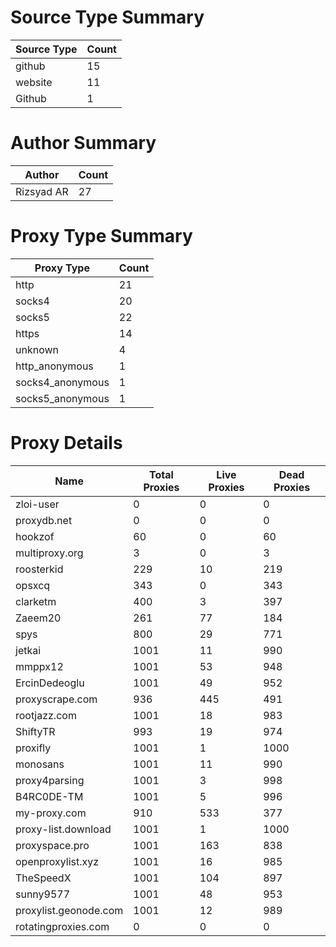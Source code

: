 # Source Type Summary

| Source Type | Count |
|-------------|-------|
| github | 15 |
| website | 11 |
| Github | 1 |


# Author Summary

| Author | Count |
|--------|-------|
| Rizsyad AR | 27 |


# Proxy Type Summary

| Proxy Type | Count |
|------------|-------|
| http | 21 |
| socks4 | 20 |
| socks5 | 22 |
| https | 14 |
| unknown | 4 |
| http_anonymous | 1 |
| socks4_anonymous | 1 |
| socks5_anonymous | 1 |


# Proxy Details

| Name | Total Proxies | Live Proxies | Dead Proxies |
|------|---------------|--------------|---------------|
| zloi-user | 0 | 0 | 0 |
| proxydb.net | 0 | 0 | 0 |
| hookzof | 60 | 0 | 60 |
| multiproxy.org | 3 | 0 | 3 |
| roosterkid | 229 | 10 | 219 |
| opsxcq | 343 | 0 | 343 |
| clarketm | 400 | 3 | 397 |
| Zaeem20 | 261 | 77 | 184 |
| spys | 800 | 29 | 771 |
| jetkai | 1001 | 11 | 990 |
| mmppx12 | 1001 | 53 | 948 |
| ErcinDedeoglu | 1001 | 49 | 952 |
| proxyscrape.com | 936 | 445 | 491 |
| rootjazz.com | 1001 | 18 | 983 |
| ShiftyTR | 993 | 19 | 974 |
| proxifly | 1001 | 1 | 1000 |
| monosans | 1001 | 11 | 990 |
| proxy4parsing | 1001 | 3 | 998 |
| B4RC0DE-TM | 1001 | 5 | 996 |
| my-proxy.com | 910 | 533 | 377 |
| proxy-list.download | 1001 | 1 | 1000 |
| proxyspace.pro | 1001 | 163 | 838 |
| openproxylist.xyz | 1001 | 16 | 985 |
| TheSpeedX | 1001 | 104 | 897 |
| sunny9577 | 1001 | 48 | 953 |
| proxylist.geonode.com | 1001 | 12 | 989 |
| rotatingproxies.com | 0 | 0 | 0 |
